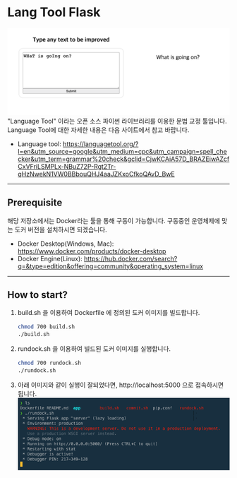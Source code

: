 # Lang Tool Flask
![ex_launchshot](./img/launchshot.png)  
"Language Tool" 이라는 오픈 소스 파이썬 라이브러리를 이용한 문법 교정 툴입니다.  
Language Tool에 대한 자세한 내용은 다음 사이트에서 참고 바랍니다. 
- Language tool: https://languagetool.org/?l=en&utm_source=google&utm_medium=cpc&utm_campaign=spell_checker&utm_term=grammar%20check&gclid=CjwKCAiA57D_BRAZEiwAZcfCxVFriLSMPLx-NBuZ72P-Rgt2Tr-qHzNwekN1VW0BBbouQHJ4aaJZKxoCfkoQAvD_BwE

---
## Prerequisite
해당 저장소에서는 Docker라는 툴을 통해 구동이 가능합니다. 구동중인 운영체제에 맞는 도커 버전을 설치하시면 되겠습니다.
- Docker Desktop(Windows, Mac): https://www.docker.com/products/docker-desktop
- Docker Engine(Linux): https://hub.docker.com/search?q=&type=edition&offering=community&operating_system=linux

---
## How to start?

1. build.sh 을 이용하여 Dockerfile 에 정의된 도커 이미지를 빌드합니다.  
   
   ```sh
   chmod 700 build.sh
   ./build.sh 
   ```
2. rundock.sh 을 이용하여 빌드된 도커 이미지를 실행합니다.
   ```sh
   chmod 700 rundock.sh
   ./rundock.sh
   ```

3. 아래 이미지와 같이 실행이 잘되었다면, http://localhost:5000 으로 접속하시면 됩니다.  
   ![ex_screenshot](./img/screenshot.png)
